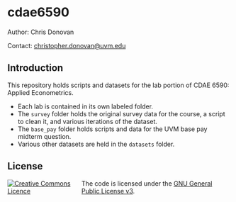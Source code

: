 # cdae6590

Author: Chris Donovan

Contact: <christopher.donovan@uvm.edu>

## Introduction

This repository holds scripts and datasets for the lab portion of CDAE 6590: Applied Econometrics. 

- Each lab is contained in its own labeled folder.
- The `survey` folder holds the original survey data for the course, a script to clean it, and various iterations of the dataset.
- The `base_pay` folder holds scripts and data for the UVM base pay midterm question.
- Various other datasets are held in the `datasets` folder.

## License

<div style="display: flex; align-items: center;">
  <a rel="license" href="https://creativecommons.org/licenses/by-nc-sa/4.0/">
    <img alt="Creative Commons Licence" style="border-width:0; margin-right: 10px;" src="https://www.gnu.org/graphics/gplv3-or-later-sm.png" />
  </a>
  <span>
    The code is licensed under the 
    <a rel="license" href="https://www.gnu.org/licenses/gpl-3.0.en.html#license-text">GNU General Public License v3</a>.
  </span>
</div>
